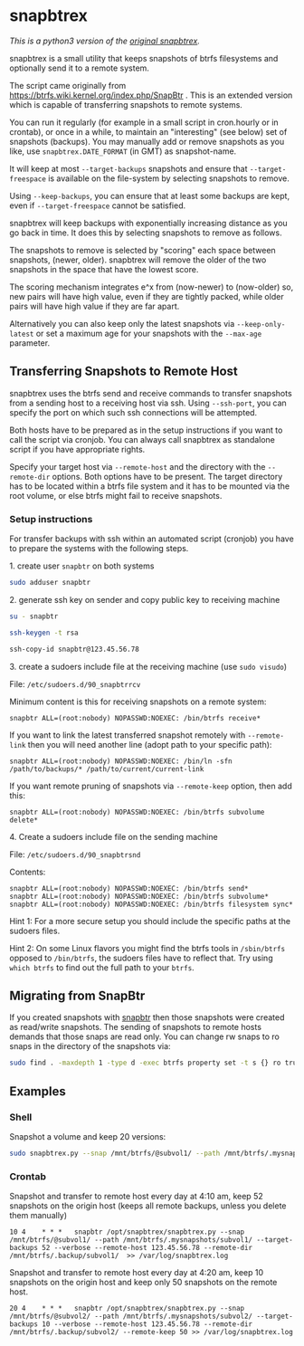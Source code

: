 # snapbtrex

*This is a python3 version of the [original snapbtrex](https://github.com/yoshtec/snapbtrex).*

snapbtrex is a small utility that keeps snapshots of btrfs filesystems
and optionally send it to a remote system.

The script came originally from https://btrfs.wiki.kernel.org/index.php/SnapBtr .
This is an extended version which is capable of transferring snapshots to remote
systems.

You can run it regularly (for example in a small script in
cron.hourly or in crontab), or once in a while, to maintain an "interesting" (see
below) set of snapshots (backups). You may manually add or remove
snapshots as you like, use `snapbtrex.DATE_FORMAT` (in GMT) as
snapshot-name.

It will keep at most `--target-backups` snapshots and ensure that
`--target-freespace` is available on the file-system by selecting
snapshots to remove.

Using `--keep-backups`, you can ensure that at least some backups are
kept, even if `--target-freespace` cannot be satisfied.

snapbtrex will keep backups with exponentially increasing distance as
you go back in time. It does this by selecting snapshots to remove as
follows.

The snapshots to remove is selected by "scoring" each space between
snapshots, (newer, older). snapbtrex will remove the older of the two
snapshots in the space that have the lowest score.

The scoring mechanism integrates e^x from (now-newer) to (now-older)
so, new pairs will have high value, even if they are tightly packed,
while older pairs will have high value if they are far apart.

Alternatively you can also keep only the latest snapshots via `--keep-only-latest` or set a maximum age for your snapshots with the `--max-age` parameter.

## Transferring Snapshots to Remote Host

snapbtrex uses the btrfs send and receive commands to transfer
snapshots from a sending host to a receiving host via ssh. Using `--ssh-port`, 
you can specify the port on which such ssh connections will be 
attempted. 

Both hosts have to be prepared as in the setup instructions if
you want to call the script via cronjob. You can always call snapbtrex
as standalone script if you have appropriate rights.

Specify your target host via  `--remote-host` and the directory with
the `--remote-dir` options. Both options have to be present. The target directory
has to be located within a btrfs file system and it has to be mounted via the
root volume, or else btrfs might fail to receive snapshots.

### Setup instructions
For transfer backups with ssh within an automated script (cronjob) you have to
prepare the systems with the following steps.

1\. create user `snapbtr` on both systems
```sh
sudo adduser snapbtr
```

2\. generate ssh key on sender and copy public key to receiving machine

```sh
su - snapbtr

ssh-keygen -t rsa

ssh-copy-id snapbtr@123.45.56.78
```

3\. create a sudoers include file at the receiving machine (use `sudo visudo`)

File: `/etc/sudoers.d/90_snapbtrrcv`

Minimum content is this for receiving snapshots on a remote system:
```
snapbtr ALL=(root:nobody) NOPASSWD:NOEXEC: /bin/btrfs receive*
```

If you want to link the latest transferred snapshot remotely with `--remote-link`
then you will need another line (adopt path to your specific path):

```
snapbtr ALL=(root:nobody) NOPASSWD:NOEXEC: /bin/ln -sfn /path/to/backups/* /path/to/current/current-link
```

If you want remote pruning of snapshots via `--remote-keep` option, then add this:
```
snapbtr ALL=(root:nobody) NOPASSWD:NOEXEC: /bin/btrfs subvolume delete*
```

4\. Create a sudoers include file on the sending machine

File: `/etc/sudoers.d/90_snapbtrsnd`

Contents:
```
snapbtr ALL=(root:nobody) NOPASSWD:NOEXEC: /bin/btrfs send*
snapbtr ALL=(root:nobody) NOPASSWD:NOEXEC: /bin/btrfs subvolume*
snapbtr ALL=(root:nobody) NOPASSWD:NOEXEC: /bin/btrfs filesystem sync*
```
Hint 1: For a more secure setup you should include the specific paths at the
sudoers files.

Hint 2: On some Linux flavors you might find the btrfs tools in `/sbin/btrfs`
opposed to `/bin/btrfs`, the sudoers files have to reflect that. Try using `which btrfs` to find out the full path to your `btrfs`.


## Migrating from SnapBtr

If you created snapshots with [snapbtr](https://btrfs.wiki.kernel.org/index.php/SnapBtr)
then those snapshots were created as read/write snapshots. The sending of snapshots
to remote hosts demands that those snaps are read only. You can change rw snaps
to ro snaps in the directory of the snapshots via:

```sh
sudo find . -maxdepth 1 -type d -exec btrfs property set -t s {} ro true \;
```

## Examples

### Shell

Snapshot a volume and keep 20 versions:
```sh
sudo snapbtrex.py --snap /mnt/btrfs/@subvol1/ --path /mnt/btrfs/.mysnapshots/subvol1/ --target-backups 20
```

### Crontab

Snapshot and transfer to remote host every day at 4:10 am, keep 52 snapshots on
the origin host (keeps all remote backups, unless you delete them manually)
```
10 4    * * *   snapbtr /opt/snapbtrex/snapbtrex.py --snap /mnt/btrfs/@subvol1/ --path /mnt/btrfs/.mysnapshots/subvol1/ --target-backups 52 --verbose --remote-host 123.45.56.78 --remote-dir /mnt/btrfs/.backup/subvol1/  >> /var/log/snapbtrex.log
```


Snapshot and transfer to remote host every day at 4:20 am, keep 10 snapshots on
the origin host and keep only 50 snapshots on the remote host.
```
20 4    * * *   snapbtr /opt/snapbtrex/snapbtrex.py --snap /mnt/btrfs/@subvol2/ --path /mnt/btrfs/.mysnapshots/subvol2/ --target-backups 10 --verbose --remote-host 123.45.56.78 --remote-dir /mnt/btrfs/.backup/subvol2/ --remote-keep 50 >> /var/log/snapbtrex.log
```
